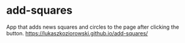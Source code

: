 # add-squares
App that adds news squares and circles to the page after clicking the button.
https://lukaszkoziorowski.github.io/add-squares/
